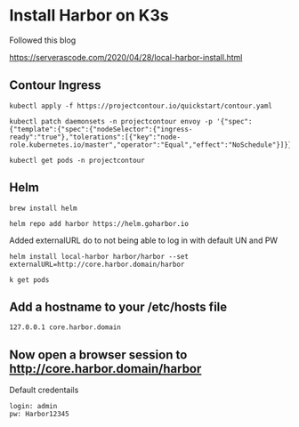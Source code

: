 # Install Harbor on K3s

Followed this blog

https://serverascode.com/2020/04/28/local-harbor-install.html



## Contour Ingress

```
kubectl apply -f https://projectcontour.io/quickstart/contour.yaml
```

```
kubectl patch daemonsets -n projectcontour envoy -p '{"spec":{"template":{"spec":{"nodeSelector":{"ingress-ready":"true"},"tolerations":[{"key":"node-role.kubernetes.io/master","operator":"Equal","effect":"NoSchedule"}]}}}}'
```

```
kubectl get pods -n projectcontour
```

## Helm

```
brew install helm
```

```
helm repo add harbor https://helm.goharbor.io
```


Added externalURL do to not being able to log in with default UN and PW
```
helm install local-harbor harbor/harbor --set externalURL=http://core.harbor.domain/harbor
```

```
k get pods
```

## Add a hostname to your /etc/hosts file

```
127.0.0.1 core.harbor.domain
```

## Now open a browser session to http://core.harbor.domain/harbor

Default credentails
```
login: admin
pw: Harbor12345
```


